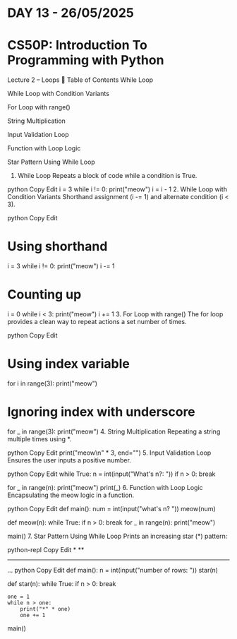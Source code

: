 # **DAY 13 - 26/05/2025**

# **CS50P: Introduction To Programming with Python**

Lecture 2 – Loops
📘 Table of Contents
While Loop

While Loop with Condition Variants

For Loop with range()

String Multiplication

Input Validation Loop

Function with Loop Logic

Star Pattern Using While Loop

1. While Loop
Repeats a block of code while a condition is True.

python
Copy
Edit
i = 3
while i != 0:
    print("meow")
    i = i - 1
2. While Loop with Condition Variants
Shorthand assignment (i -= 1) and alternate condition (i < 3).

python
Copy
Edit
# Using shorthand
i = 3
while i != 0:
    print("meow")
    i -= 1

# Counting up
i = 0
while i < 3:
    print("meow")
    i += 1
3. For Loop with range()
The for loop provides a clean way to repeat actions a set number of times.

python
Copy
Edit
# Using index variable
for i in range(3):
    print("meow")

# Ignoring index with underscore
for _ in range(3):
    print("meow")
4. String Multiplication
Repeating a string multiple times using *.

python
Copy
Edit
print("meow\n" * 3, end="")
5. Input Validation Loop
Ensures the user inputs a positive number.

python
Copy
Edit
while True:
    n = int(input("What's n?: "))
    if n > 0:
        break

for _ in range(n):
    print("meow")
    print(_)
6. Function with Loop Logic
Encapsulating the meow logic in a function.

python
Copy
Edit
def main():
    num = int(input("what's n? "))
    meow(num)

def meow(n):
    while True:
        if n > 0:
            break
    for _ in range(n):
        print("meow")

main()
7. Star Pattern Using While Loop
Prints an increasing star (*) pattern:

python-repl
Copy
Edit
*
**
***
...
python
Copy
Edit
def main():
    n = int(input("number of rows: "))
    star(n)

def star(n):
    while True:
        if n > 0:
            break

    one = 1
    while n > one:
        print("*" * one)
        one += 1

main()